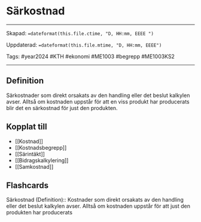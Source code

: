 # Särkostnad

---
Skapad: `=dateformat(this.file.ctime, "D, HH:mm, EEEE ")`

Uppdaterad: `=dateformat(this.file.mtime, "D, HH:mm, EEEE")`

Tags: #year2024 #KTH #ekonomi #ME1003 #begrepp #ME1003KS2

---

## Definition

Särkostnader som direkt orsakats av den handling eller det beslut kalkylen avser. Alltså om kostnaden uppstår för att en viss produkt har producerats blir det en särkostnad för just den produkten.

## Kopplat till

- [[Kostnad]]
- [[Kostnadsbegrepp]]
- [[Särintäkt]]
- [[Bidragskalkylering]]
- [[Samkostnad]]

## Flashcards

Särkostnad (Definition):: Kostnader som direkt orsakats av den handling eller det beslut kalkylen avser. Alltså om kostnaden uppstår för att just den produkten har producerats
<!--SR:!2024-02-17,3,250!2024-02-25,9,250-->
